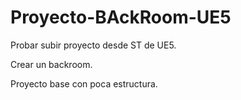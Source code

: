 # Proyecto-BAckRoom-UE5
Probar subir proyecto desde ST de UE5.

Crear un backroom.

Proyecto base con poca estructura.
